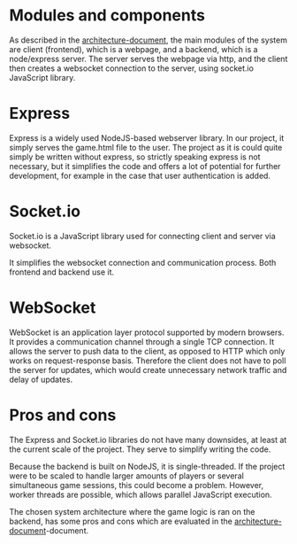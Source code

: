 # Modules and components

As described in the [architecture-document](architecture.md), the main modules of the system are client (frontend), which is a webpage, and a backend, which is a node/express server. The server serves the webpage via http, and the client then creates a websocket connection to the server, using socket.io JavaScript library.

# Express

Express is a widely used NodeJS-based webserver library. In our project, it simply serves the game.html file to the user. The project as it is could quite simply be written without express, so strictly speaking express is not necessary, but it simplifies the code and offers a lot of potential for further development, for example in the case that user authentication is added.

# Socket.io

Socket.io is a JavaScript library used for connecting client and server via websocket.

It simplifies the websocket connection and communication process. Both frontend and backend use it.

# WebSocket

WebSocket is an application layer protocol supported by modern browsers. It provides a communication channel through a single TCP connection. It allows the server to push data to the client, as opposed to HTTP which only works on request-response basis. Therefore the client does not have to poll the server for updates, which would create unnecessary network traffic and delay of updates.

# Pros and cons

The Express and Socket.io libraries do not have many downsides, at least at the current scale of the project. They serve to simplify writing the code.

Because the backend is built on NodeJS, it is single-threaded. If the project were to be scaled to handle larger amounts of players or several simultaneous game sessions, this could become a problem. However, worker threads are possible, which allows parallel JavaScript execution.

The chosen system architecture where the game logic is ran on the backend, has some pros and cons which are evaluated in the [architecture-document](architecture.md)-document.